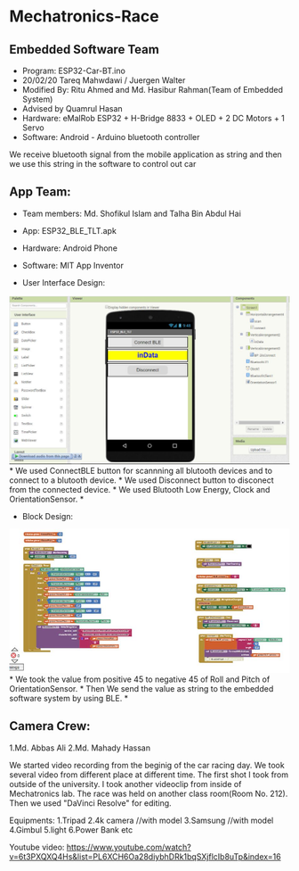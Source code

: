 # Mechatronics-Race

## Embedded Software Team

 * Program: ESP32-Car-BT.ino
 * 20/02/20 Tareq Mahwdawi / Juergen Walter
 * Modified By: Ritu Ahmed and Md. Hasibur Rahman(Team of Embedded System) 
 * Advised by Quamrul Hasan
 * Hardware: eMalRob ESP32 + H-Bridge 8833 + OLED + 2 DC Motors + 1 Servo
 * Software: Android - Arduino bluetooth controller
 
 We receive bluetooth signal from the mobile application as string and then we use this string in the software to control out car
 
 
 ## App Team:
 * Team members: Md. Shofikul Islam and Talha Bin Abdul Hai
 * App: ESP32_BLE_TLT.apk
 * Hardware: Android Phone
 * Software: MIT App Inventor
 
 * User Interface Design:
 <img src="images/DesignBLE.JPG" >
 * We used ConnectBLE button for scannning all blutooth devices and to connect to a blutooth device.
 * We used Disconnect button to disconect from the connected device.
 * We used Blutooth Low Energy, Clock and OrientationSensor.
 *
 
 * Block Design:
 <img src="images/Blocks.JPG" >
 * We took the value from positive 45 to negative 45 of Roll and Pitch of OrientationSensor. 
 * Then We send the value as string to the embedded software system by using BLE.
 *
 
 
 
 
 ## Camera Crew:
 1.Md. Abbas Ali
 2.Md. Mahady Hassan
 
 We started video recording from the beginig of the car racing day. We took several video from different place at different time.
 The first shot I took from outside of the university. I took another videoclip from inside of Mechatronics lab. The race was held on another class room(Room No. 212). 
 Then we used "DaVinci Resolve" for editing.
 
 
Equipments:
1.Tripad
2.4k camera //with model
3.Samsung //with model
4.Gimbul
5.light
6.Power Bank
etc
 
 Youtube video:
 https://www.youtube.com/watch?v=6t3PXQXQ4Hs&list=PL6XCH6Oa28diybhDRk1bqSXjflcIb8uTp&index=16
